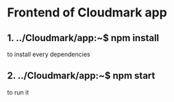# Frontend of Cloudmark app


## 1. ../Cloudmark/app:~$ npm install
to install every dependencies

## 2. ../Cloudmark/app:~$ npm start
to run it
